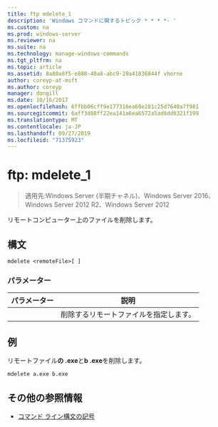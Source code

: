 ```yaml
---
title: ftp mdelete_1
description: 'Windows コマンドに関するトピック * * * *- '
ms.custom: na
ms.prod: windows-server
ms.reviewer: na
ms.suite: na
ms.technology: manage-windows-commands
ms.tgt_pltfrm: na
ms.topic: article
ms.assetid: 8a80a8f5-e880-40a8-abc9-29a41836844f vhorne
author: coreyp-at-msft
ms.author: coreyp
manager: dongill
ms.date: 10/16/2017
ms.openlocfilehash: 6ffbb06cff9e177316ea60e281c25d7640a7f981
ms.sourcegitcommit: 6aff3d88ff22ea141a6ea6572a5ad8dd6321f199
ms.translationtype: MT
ms.contentlocale: ja-JP
ms.lasthandoff: 09/27/2019
ms.locfileid: "71375923"
---
```

# <a name="ftp-mdelete_1"></a>ftp: mdelete_1

>適用先:Windows Server (半期チャネル)、Windows Server 2016、Windows Server 2012 R2、Windows Server 2012

リモートコンピューター上のファイルを削除します。   
## <a name="syntax"></a>構文  
```  
mdelete <remoteFile>[ ]  
```  
### <a name="parameters"></a>パラメーター  

|  パラメーター   |             説明              |
|--------------|--------------------------------------|
| <remoteFile> | 削除するリモートファイルを指定します。 |

## <a name="BKMK_Examples"></a>例  
リモートファイル**の .exe**と**b .exe**を削除します。  
```  
mdelete a.exe b.exe  
```  
## <a name="additional-references"></a>その他の参照情報  
-   [コマンド ライン構文の記号](command-line-syntax-key.md)  
